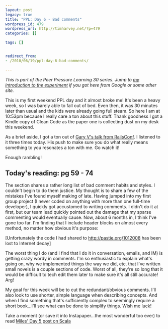 ```yaml
---
layout: post
legacy: true
title: "PPL: Day 6 - Bad comments"
wordpress_id: 479
wordpress_url: http://timharvey.net/?p=479
categories: []

tags: []


redirect_from:
- /2010/06/19/ppl-day-6-bad-comments/

---
```

_This is part of the Peer Pressure Learning 30 series. Jump to [my introduction to the experiment](/2010/06/11/peer-pressure-learning-experiment/) if you got here from Google or some other site._

This is my first weekend PPL day and it almost broke me! It's been a heavy week, so I was barely able to fall out of bed. Even then, it was 30 minutes later than usual and the kids were already going full steam. So here I am at 10:53pm because I really care a ton about this stuff. Thank goodness I got a Kindle copy of Clean Code as the paper one is collecting dust on my desk this weekend.

As a brief aside, I got a ton out of [Gary V's talk from RailsConf](http://garyvaynerchuk.com/post/688601116/railsconf-2010-keynote). I listened to it three times today. His push to make sure you do what really means something to you resonates a ton with me. Go watch it!

Enough rambling!

## Today's reading: pg 59 - 74

The section shares a rather long list of bad comment habits and styles. I couldn't begin to do them justice. My thought is to share a few of the mistakes I've found myself making of late. Having jumped into my first group project (I never coded on anything with more than one full-time developer), I quickly got accustomed to writing comments. I didn't do it at first, but our team lead quickly pointed out the damage that my sparse commenting would eventually cause. Now, about 6 months in, I think I've gone too far. I'm finding that I include header blocks on almost every method, no matter how obvious it's purpose:

[Unfortunately the code I had shared to http://pastie.org/1012008 has been lost to Internet decay]

The worst thing I do (and I find that I do it in conversation, emails, and IM) is getting crazy wordy in comments. I'm so enthusiastic to explain what's going on, why we implemented things the way we did, etc. that I've written small novels is a couple sections of code. Worst of all, they're so long that it would be difficult to tech edit them later to make sure it's all still accurate! Arg!

My goal for this week will be to cut the redundant/obvious comments. I'll also look to use shorter, simple language when describing concepts. And when I find something that's sufficiently complex to seemingly require a short book...I'll see what can be done to simplify things. Wish me luck!

Take a moment (or save it into Instapaper...the most wonderful too ever) to read [Miles' Day 5 post on Scala](http://mileszs.com/blog/2010/06/18/ppl-30-day-5-scala.html)


